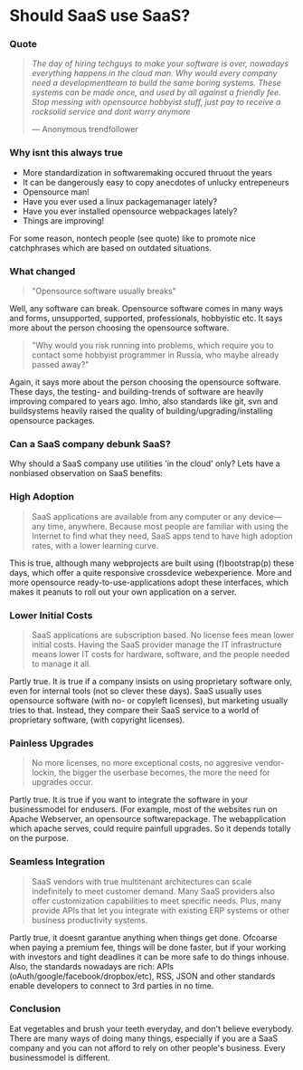 Should SaaS use SaaS?
=====================

### Quote ###

> *The day of hiring techguys to make your software is over, nowadays everything happens in the cloud man. Why would every company need a developmentteam to build the same boring systems. These systems can be made once, and used by all against a friendly fee. Stop messing with opensource hobbyist stuff, just pay to receive a rocksolid service and dont worry anymore*
>
> — Anonymous trendfollower

### Why isnt this always true ###

- More standardization in softwaremaking occured thruout the years
- It can be dangerously easy to copy anecdotes of unlucky entrepeneurs
- Opensource man!
- Have you ever used a linux packagemanager lately?
- Have you ever installed opensource webpackages lately?
- Things are improving!

For some reason, nontech people (see quote) like to promote nice catchphrases which are based on outdated situations. 

### What changed ###

> "Opensource software usually breaks"

Well, any software can break. Opensource software comes in many ways and forms, unsupported, supported, professionals, hobbyistic etc. It says more about the person choosing the opensource software.

> "Why would you risk running into problems, which require you to contact some hobbyist programmer in Russia, who maybe already passed away?"


Again, it says more about the person choosing the opensource software.
These days, the testing- and building-trends of software are heavily improving compared to years ago. Imho, also standards like git, svn and buildsystems heavily raised the quality of building/upgrading/installing opensource packages.

### Can a SaaS company debunk SaaS? ###

Why should a SaaS company use utilities 'in the cloud' only?
Lets have a nonbiased observation on SaaS benefits:

### High Adoption ###

> SaaS applications are available from any computer or any device—any time, anywhere. Because most people are familiar with using the Internet to find what they need, SaaS apps tend to have high adoption rates, with a lower learning curve.

This is true, although many webprojects are built using (f)bootstrap(p) these days, which offer
a quite responsive crossdevice webexperience. More and more opensource ready-to-use-applications adopt these interfaces, which makes it peanuts to roll out your own application on a server.

### Lower Initial Costs ###

> SaaS applications are subscription based. No license fees mean lower initial costs. Having the SaaS provider manage the IT infrastructure means lower IT costs for hardware, software, and the people needed to manage it all.

 
Partly true. It is true if a company insists on using proprietary software only, even for internal tools (not so clever these days). SaaS usually uses opensource software (with no- or copyleft licenses), but marketing usually tries to that. Instead, they compare their SaaS service to a world of proprietary software, (with copyright licenses).

### Painless Upgrades ###

> No more licenses, no more exceptional costs, no aggresive vendor-lockin, the bigger the userbase becomes, the more the need for upgrades occur.

Partly true. It is true if you want to integrate the software in your businessmodel for endusers. (For example, most of the websites run on Apache Webserver, an opensource softwarepackage. The webapplication which apache serves, could require painfull upgrades. So it depends totally on the purpose.

### Seamless Integration ###

> SaaS vendors with true multitenant architectures can scale indefinitely to meet customer demand. Many SaaS providers also offer customization capabilities to meet specific needs. Plus, many provide APIs that let you integrate with existing ERP systems or other business productivity systems.

Partly true, it doesnt garantue anything when things get done. 
Ofcoarse when paying a premium fee, things will be done faster, but if your working with investors and tight deadlines it can be more safe to do things inhouse.
Also, the standards nowadays are rich: APIs (oAuth/google/facebook/dropbox/etc), RSS, JSON and other standards enable developers to connect to 3rd parties in no time.

### Conclusion ###

Eat vegetables and brush your teeth everyday, and don't believe everybody. There are many ways of doing many things, especially if you are a SaaS company and you can not afford to rely on other people's business. Every businessmodel is different.
